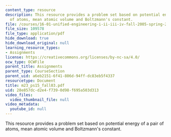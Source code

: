 ```yaml
---
content_type: resource
description: This resource provides a problem set based on potential energy of a pair
  of atoms, mean atomic volume and Boltzmann's constant.
file: /courses/16-01-unified-engineering-i-ii-iii-iv-fall-2005-spring-2006/28e857dcd2e4f7390d98f695a503d313_m23_ps15_fall03.pdf
file_size: 109578
file_type: application/pdf
hide_download: true
hide_download_original: null
learning_resource_types:
- Assignments
license: https://creativecommons.org/licenses/by-nc-sa/4.0/
ocw_type: OCWFile
parent_title: Assignments
parent_type: CourseSection
parent_uid: a6eb2151-6f41-806d-94ff-dc83eb5f4337
resourcetype: Document
title: m23_ps15_fall03.pdf
uid: 28e857dc-d2e4-f739-0d98-f695a503d313
video_files:
  video_thumbnail_file: null
video_metadata:
  youtube_id: null
---
```

This resource provides a problem set based on potential energy of a pair of atoms, mean atomic volume and Boltzmann's constant.